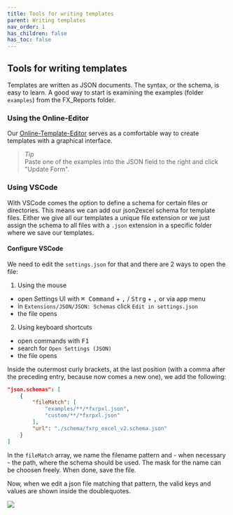 ```yaml
---
title: Tools for writing templates
parent: Writing templates
nav_order: 1
has_children: false
has_toc: false
---
```


## Tools for writing templates

Templates are written as JSON documents. The syntax, or the schema, is easy to learn. A good way to start is examining the examples (folder `examples`) from the FX_Reports folder.

### Using the Online-Editor

Our [Online-Template-Editor](https://fmgarage.github.io/fx-reports/editor/) serves as a comfortable way to create templates with a graphical interface.

> *Tip*<br>Paste one of the examples into the JSON field to the right and click "Update Form".

### Using VSCode

With VSCode comes the option to define a schema for certain files or directories. This means we can add our json2excel schema for template files. Either we give all our templates a unique file extension or we just assign the schema to all files with a `.json` extension in a specific folder where we save our templates.

#### Configure VSCode

We need to edit the `settings.json` for that and there are 2 ways to open the file:

1. Using the mouse
- open Settings UI with <kbd>⌘ Command</kbd> + <kbd>,</kbd> / <kbd>Strg</kbd> + <kbd>,</kbd> or via app menu
- in `Extensions/JSON/JSON: Schemas` click `Edit in settings.json`
- the file opens

2. Using keyboard shortcuts
- open commands with <kbd>F1</kbd>
- search for `Open Settings (JSON)`
- the file opens

Inside the outermost curly brackets, at the last position (with a comma after the preceding entry, because now comes a new one), we add the following:

```json
"json.schemas": [
    {
        "fileMatch": [
            "examples/**/*fxrpxl.json",
            "custom/**/*fxrpxl.json"
        ],
        "url": "./schema/fxrp_excel_v2.schema.json"
    }
]
```

In the `fileMatch` array, we name the filename pattern and - when necessary - the path, where the schema should be used. The mask for the name can be choosen freely. When done, save the file.

Now, when we edit a json file matching that pattern, the valid keys and values are shown inside the doublequotes.

<img src="{{ site.baseurl }}/assets/images/vsc-schema-1.png" style="magin-bottom: 20px;">

